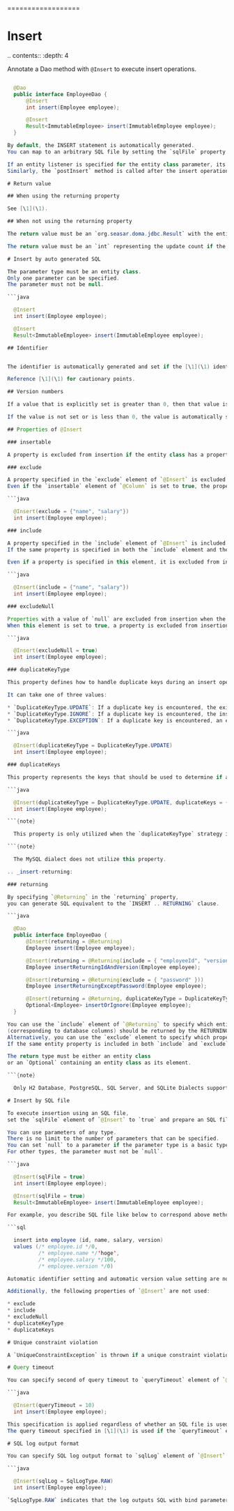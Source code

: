 ==================
# Insert

.. contents::
   :depth: 4

Annotate a Dao method with `@Insert` to execute insert operations.

```java

  @Dao
  public interface EmployeeDao {
      @Insert
      int insert(Employee employee);

      @Insert
      Result<ImmutableEmployee> insert(ImmutableEmployee employee);
  }

By default, the INSERT statement is automatically generated.
You can map to an arbitrary SQL file by setting the `sqlFile` property to `true` in the `@Insert` annotation.

If an entity listener is specified for the entity class parameter, its `preInsert` method is called before executing the insert operation.
Similarly, the `postInsert` method is called after the insert operation completes.

# Return value

## When using the returning property

See [\1](\1).

## When not using the returning property

The return value must be an `org.seasar.doma.jdbc.Result` with the entity class as its element if the parameter is an immutable entity class.

The return value must be an `int` representing the update count if the above condition is not satisfied.

# Insert by auto generated SQL

The parameter type must be an entity class.
Only one parameter can be specified.
The parameter must not be null.

```java

  @Insert
  int insert(Employee employee);

  @Insert
  Result<ImmutableEmployee> insert(ImmutableEmployee employee);

## Identifier


The identifier is automatically generated and set if the [\1](\1) identifier is annotated with `@GeneratedValue`.

Reference [\1](\1) for cautionary points.

## Version numbers

If a value that is explicitly set is greater than 0, then that value is used if the [\1](\1) has a property annotated with `@Version`.

If the value is not set or is less than 0, the value is automatically set to 1.

## Properties of @Insert

### insertable

A property is excluded from insertion if the entity class has a property annotated with `@Column` and the `insertable` property of `@Column` is set to false.

### exclude

A property specified in the `exclude` element of `@Insert` is excluded from insertion.
Even if the `insertable` element of `@Column` is set to true, the property is excluded from insertion if it is specified in this element.

```java

  @Insert(exclude = {"name", "salary"})
  int insert(Employee employee);

### include

A property specified in the `include` element of `@Insert` is included in the insertion.
If the same property is specified in both the `include` element and the `exclude` element of `@Insert`, the property is excluded from insertion.

Even if a property is specified in this element, it is excluded from insertion if the `insertable` element of its `@Column` annotation is set to false.

```java

  @Insert(include = {"name", "salary"})
  int insert(Employee employee);

### excludeNull

Properties with a value of `null` are excluded from insertion when the `excludeNull` element of `@Insert` is set to true.
When this element is set to true, a property is excluded from insertion if its value is `null`, even if the `insertable` element of its `@Column` annotation is set to true or the property is specified in the `include` element of `@Insert`.

```java

  @Insert(excludeNull = true)
  int insert(Employee employee);

### duplicateKeyType

This property defines how to handle duplicate keys during an insert operation.

It can take one of three values:

* `DuplicateKeyType.UPDATE`: If a duplicate key is encountered, the existing row in the table will be updated.
* `DuplicateKeyType.IGNORE`: If a duplicate key is encountered, the insert operation will be ignored, and no changes will be made to the table.
* `DuplicateKeyType.EXCEPTION`: If a duplicate key is encountered, an exception will be thrown.

```java

  @Insert(duplicateKeyType = DuplicateKeyType.UPDATE)
  int insert(Employee employee);

### duplicateKeys

This property represents the keys that should be used to determine if a duplicate key exists. If the duplicate key exists, the operation will use the `duplicateKeyType` strategy to handle the duplicate key.

```java

  @Insert(duplicateKeyType = DuplicateKeyType.UPDATE, duplicateKeys = {"employeeNo"})
  int insert(Employee employee);

```{note}

  This property is only utilized when the `duplicateKeyType` strategy is either `DuplicateKeyType.UPDATE` or `DuplicateKeyType.IGNORE`.

```{note}

  The MySQL dialect does not utilize this property.

.. _insert-returning:

### returning

By specifying `@Returning` in the `returning` property,
you can generate SQL equivalent to the `INSERT .. RETURNING` clause.

```java

  @Dao
  public interface EmployeeDao {
      @Insert(returning = @Returning)
      Employee insert(Employee employee);

      @Insert(returning = @Returning(include = { "employeeId", "version" }))
      Employee insertReturningIdAndVersion(Employee employee);

      @Insert(returning = @Returning(exclude = { "password" }))
      Employee insertReturningExceptPassword(Employee employee);

      @Insert(returning = @Returning, duplicateKeyType = DuplicateKeyType.IGNORE)
      Optional<Employee> insertOrIgnore(Employee employee);
  }

You can use the `include` element of `@Returning` to specify which entity properties
(corresponding to database columns) should be returned by the RETURNING clause.
Alternatively, you can use the `exclude` element to specify which properties should not be returned.
If the same entity property is included in both `include` and `exclude` elements, it will not be returned.

The return type must be either an entity class
or an `Optional` containing an entity class as its element.

```{note}

  Only H2 Database, PostgreSQL, SQL Server, and SQLite Dialects support this feature.

# Insert by SQL file

To execute insertion using an SQL file,
set the `sqlFile` element of `@Insert` to `true` and prepare an SQL file that corresponds to the method.

You can use parameters of any type.
There is no limit to the number of parameters that can be specified.
You can set `null` to a parameter if the parameter type is a basic type or domain class.
For other types, the parameter must not be `null`.

```java

  @Insert(sqlFile = true)
  int insert(Employee employee);

  @Insert(sqlFile = true)
  Result<ImmutableEmployee> insert(ImmutableEmployee employee);

For example, you describe SQL file like below to correspond above method.

```sql

  insert into employee (id, name, salary, version)
  values (/* employee.id */0,
          /* employee.name */'hoge',
          /* employee.salary */100,
          /* employee.version */0)

Automatic identifier setting and automatic version value setting are not performed when inserting via SQL file.

Additionally, the following properties of `@Insert` are not used:

* exclude
* include
* excludeNull
* duplicateKeyType
* duplicateKeys

# Unique constraint violation

A `UniqueConstraintException` is thrown if a unique constraint violation occurs, regardless of whether you use a SQL file or not.

# Query timeout

You can specify second of query timeout to `queryTimeout` element of `@Insert`.

```java

  @Insert(queryTimeout = 10)
  int insert(Employee employee);

This specification is applied regardless of whether an SQL file is used or not.
The query timeout specified in [\1](\1) is used if the `queryTimeout` element is not set.

# SQL log output format

You can specify SQL log output format to `sqlLog` element of `@Insert`.

```java

  @Insert(sqlLog = SqlLogType.RAW)
  int insert(Employee employee);

`SqlLogType.RAW` indicates that the log outputs SQL with bind parameters.
